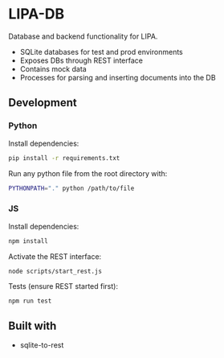 # LIPA-DB

Database and backend functionality for LIPA.

- SQLite databases for test and prod environments
- Exposes DBs through REST interface
- Contains mock data
- Processes for parsing and inserting documents into the DB

## Development

### Python

Install dependencies:

```bash
pip install -r requirements.txt
```

Run any python file from the root directory with:

```bash
PYTHONPATH="." python /path/to/file
```

### JS

Install dependencies:

```bash
npm install
```

Activate the REST interface:

```bash
node scripts/start_rest.js
```

Tests (ensure REST started first):

```
npm run test
```

## Built with

- sqlite-to-rest